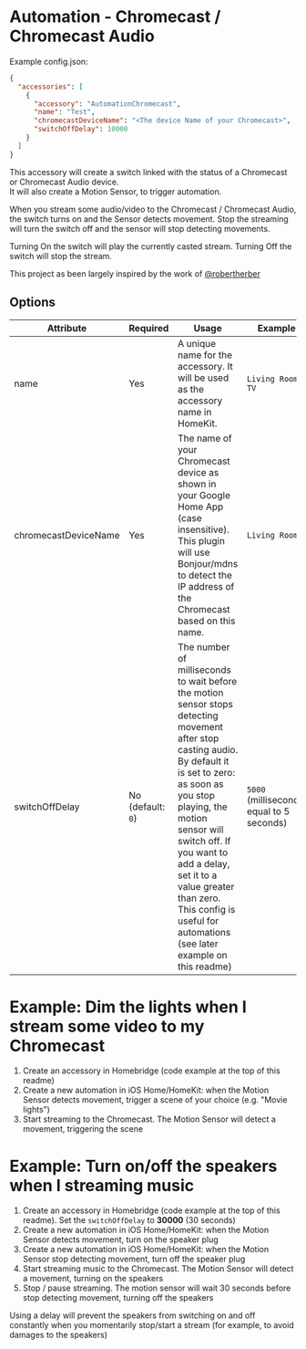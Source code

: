 
# Automation - Chromecast / Chromecast Audio  
  
Example config.json:  
  
```json
{
  "accessories": [
    {
      "accessory": "AutomationChromecast",
      "name": "Test",
      "chromecastDeviceName": "<The device Name of your Chromecast>",
      "switchOffDelay": 10000
    }
  ]
}
```
  
This accessory will create a switch linked with the status of a Chromecast or Chromecast Audio device.  
It will also create a Motion Sensor, to trigger automation.  
  
When you stream some audio/video to the Chromecast / Chromecast Audio, the switch turns on and the Sensor detects movement. Stop the streaming will turn the switch off and the sensor will stop detecting movements.  
  
Turning On the switch will play the currently casted stream. Turning Off the switch will stop the stream.  
  
This project as been largely inspired by the work of [@robertherber](https://bitbucket.org/robertherber/homebridge-chromecast/src)  
  
  
## Options  
  
| Attribute | Required | Usage | Example |
|-----------|----------|-------|---------|
| name | Yes | A unique name for the accessory. It will be used as the accessory name in HomeKit. | `Living Room TV` |
| chromecastDeviceName | Yes | The name of your Chromecast device as shown in your Google Home App (case insensitive). This plugin will use Bonjour/mdns to detect the IP address of the Chromecast based on this name. | `Living Room` |
| switchOffDelay | No (default: `0`) | The number of milliseconds to wait before the motion sensor stops detecting movement after stop casting audio. By default it is set to zero: as soon as you stop playing, the motion sensor will switch off. If you want to add a delay, set it to a value greater than zero. This config is useful for automations (see later example on this readme) | `5000` (milliseconds, equal to 5 seconds) |
  
  
# Example: Dim the lights when I stream some video to my Chromecast  
1. Create an accessory in Homebridge (code example at the top of this readme)  
2. Create a new automation in iOS Home/HomeKit: when the Motion Sensor detects movement, trigger a scene of your choice (e.g. "Movie lights")  
3. Start streaming to the Chromecast. The Motion Sensor will detect a movement, triggering the scene  
  
# Example: Turn on/off the speakers when I streaming music  
1. Create an accessory in Homebridge (code example at the top of this readme). Set the `switchOffDelay` to **30000** (30 seconds)  
2. Create a new automation in iOS Home/HomeKit: when the Motion Sensor detects movement, turn on the speaker plug  
3. Create a new automation in iOS Home/HomeKit: when the Motion Sensor stop detecting movement, turn off the speaker plug  
4. Start streaming music to the Chromecast. The Motion Sensor will detect a movement, turning on the speakers  
5. Stop / pause streaming. The motion sensor will wait 30 seconds before stop detecting movement, turning off the speakers  
  
Using a delay will prevent the speakers from switching on and off constantly when you momentarily stop/start a stream (for example, to avoid damages to the speakers)